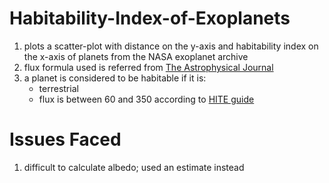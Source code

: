 # Habitability-Index-of-Exoplanets
 1. plots a scatter-plot with distance on the y-axis and habitability index on the x-axis of planets from the NASA exoplanet archive
 2. flux formula used is referred from [The Astrophysical Journal](https://iopscience.iop.org/article/10.1088/0004-637X/814/2/91#apj521048s2)
 3. a planet is considered to be habitable if it is:
    - terrestrial
    - flux is between 60 and 350 according to [HITE guide](https://vplapps.astro.washington.edu/vpltools/hite/HITETutorial.pdf)


# Issues Faced
1. difficult to calculate albedo; used an estimate instead

